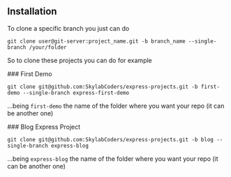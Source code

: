 
## Installation

To clone a specific branch you just can do

```
git clone user@git-server:project_name.git -b branch_name --single-branch /your/folder
```

So to clone these projects you can do for example

### First Demo

```
git clone git@github.com:SkylabCoders/express-projects.git -b first-demo --single-branch express-first-demo
```

...being `first-demo` the name of the folder where you want your repo (it can be another one)


### Blog Express Project 

```
git clone git@github.com:SkylabCoders/express-projects.git -b blog --single-branch express-blog
```

...being `express-blog` the name of the folder where you want your repo (it can be another one)


